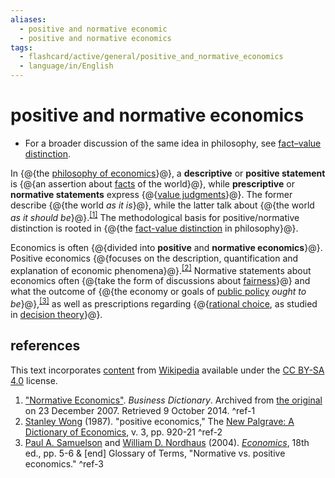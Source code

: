 ```yaml
---
aliases:
  - positive and normative economic
  - positive and normative economics
tags:
  - flashcard/active/general/positive_and_normative_economics
  - language/in/English
---
```


# positive and normative economics

- For a broader discussion of the same idea in philosophy, see [fact–value distinction](fact–value%20distinction.md).

In {@{the [philosophy of economics](philosophy%20and%20economics.md)}@}, a __descriptive__ or __positive statement__ is {@{an assertion about [facts](fact.md) of the world}@}, while __prescriptive__ or __normative statements__ express {@{[value judgments](value%20(ethics%20and%20social%20sciences).md)}@}. The former describe {@{the world _as it is_}@}, while the latter talk about {@{the world _as it should be_}@}.<sup>[\[1\]](#^ref-1)</sup> The methodological basis for positive/normative distinction is rooted in {@{the [fact-value distinction](fact–value%20distinction.md) in philosophy}@}. <!--SR:!2025-04-16,151,310!2025-08-24,254,330!2025-07-01,205,310!2024-12-21,67,310!2025-08-25,255,330!2025-07-06,200,310-->

Economics is often {@{divided into __positive__ and __normative economics__}@}. Positive economics {@{focuses on the description, quantification and explanation of economic phenomena}@}.<sup>[\[2\]](#^ref-2)</sup> Normative statements about economics often {@{take the form of discussions about [fairness](equity%20(economics).md)}@} and what the outcome of {@{the economy or goals of [public policy](public%20policy.md) _ought to be_}@},<sup>[\[3\]](#^ref-3)</sup> as well as prescriptions regarding {@{[rational choice](rational%20choice%20theory.md), as studied in [decision theory](decision%20theory.md)}@}. <!--SR:!2024-12-29,73,310!2024-12-29,73,310!2025-08-19,249,330!2025-09-20,276,330!2024-12-29,73,310-->

## references

This text incorporates [content](https://en.wikipedia.org/wiki/positive_and_normative_economics) from [Wikipedia](Wikipedia.md) available under the [CC BY-SA 4.0](https://creativecommons.org/licenses/by-sa/4.0/) license.

1. ["Normative Economics"](https://web.archive.org/web/20071223145458/http://www.businessdictionary.com/definition/normative-economics.html). _Business Dictionary_. Archived from [the original](http://www.businessdictionary.com/definition/normative-economics.html) on 23 December 2007. Retrieved 9 October 2014. <a id="^ref-1"></a>^ref-1
2. [Stanley Wong](Stanley%20Wong.md) (1987). "positive economics," The [New Palgrave: A Dictionary of Economics](The%20New%20Palgrave%20Dictionary%20of%20Economics.md#The%20New%20Palgrave%20A%20Dictionary%20of%20Economics), v. 3, pp. 920-21 <a id="^ref-2"></a>^ref-2
3. [Paul A. Samuelson](Paul%20Samuelson.md) and [William D. Nordhaus](William%20Nordhaus.md) (2004). _[Economics](economics%20(textbook).md)_, 18th ed., pp. 5-6 & [end] Glossary of Terms, "Normative vs. positive economics." <a id="^ref-3"></a>^ref-3
